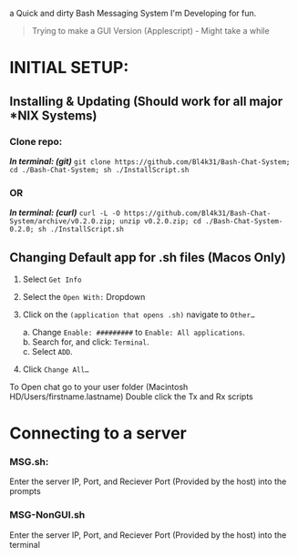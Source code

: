 a Quick and dirty Bash Messaging System I'm Developing for fun.

> Trying to make a GUI Version (Applescript) - Might take a while


# INITIAL SETUP:
## Installing & Updating (Should work for all major *NIX Systems)
### Clone repo:
**_In terminal: (git)_** 
`git clone https://github.com/Bl4k31/Bash-Chat-System; cd ./Bash-Chat-System; sh ./InstallScript.sh`
### OR
**_In terminal: (curl)_** 
`curl -L -O https://github.com/Bl4k31/Bash-Chat-System/archive/v0.2.0.zip; unzip v0.2.0.zip; cd ./Bash-Chat-System-0.2.0; sh ./InstallScript.sh`
## Changing Default app for .sh files (Macos Only)
1. Select `Get Info`
2. Select the `Open With:` Dropdown
3. Click on the `(application that opens .sh)` navigate to `Other…`

	a. Change `Enable: #########` to `Enable: All applications`.\
	b. Search for, and click: `Terminal`.\
	c. Select `ADD`.
4. Click `Change All…`

To Open chat go to your user folder (Macintosh HD/Users/firstname.lastname)
Double click the Tx and Rx scripts

# Connecting to a server
### MSG.sh:
Enter the server IP, Port, and Reciever Port (Provided by the host) into the prompts
### MSG-NonGUI.sh
Enter the server IP, Port, and Reciever Port (Provided by the host) into the terminal
